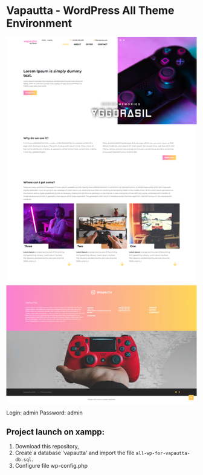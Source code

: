 # Vapautta - WordPress All Theme Environment

![My Image](https://github.com/Angir777/vapautta/blob/master/wp-content/themes/vapautta/dist/img/screen.jpg)

Login: admin
Password: admin

## Project launch on xampp:
1. Download this repository,
2. Create a database 'vapautta' and import the file `all-wp-for-vapautta-db.sql`.
3. Configure file wp-config.php
